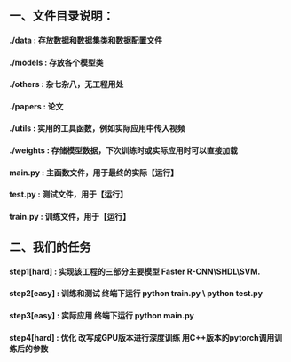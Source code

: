 ## 一、文件目录说明：
#### ./data     :   存放数据和数据集类和数据配置文件
#### ./models   :   存放各个模型类
#### ./others   :   杂七杂八，无工程用处
#### ./papers   :   论文
#### ./utils    :   实用的工具函数，例如实际应用中传入视频
#### ./weights  :   存储模型数据，下次训练时或实际应用时可以直接加载
#### main.py    :   主函数文件，用于最终的实际【运行】
#### test.py    :   测试文件，用于【运行】
#### train.py   :   训练文件，用于【运行】

## 二、我们的任务
#### step1[hard] : 实现该工程的三部分主要模型 Faster R-CNN\SHDL\SVM.
#### step2[easy] : 训练和测试 终端下运行 python train.py <mode> \ python test.py <mode>
#### step3[easy] : 实际应用 终端下运行 python main.py
#### step4[hard] : 优化 改写成GPU版本进行深度训练 用C++版本的pytorch调用训练后的参数